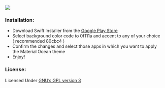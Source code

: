 ![](MaterialOcean.gif)

### Installation:

- Download Swift Installer from the [Google Play Store](https://play.google.com/store/apps/details?id=com.brit.swiftinstaller)
- Select background color code to  0f111a and accent to any of your choice ( recommended 80cbc4 )
- Confirm the changes and select those apps in which you want to apply the Material Ocean theme
- Enjoy!

### License:

Licensed Under [GNU’s GPL version 3](https://github.com/material-ocean/Material-Ocean/blob/master/LICENSE)
